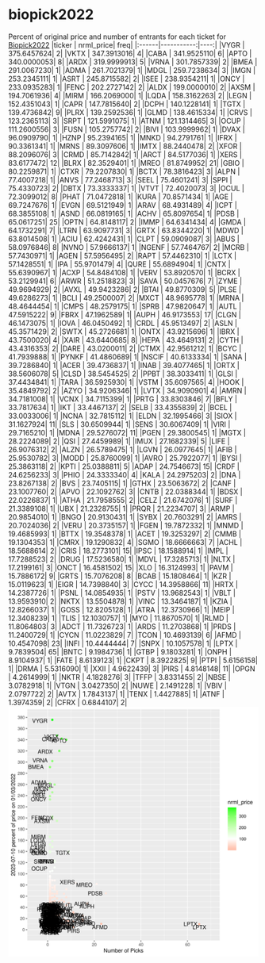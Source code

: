 # biopick2022
Percent of original price and number of entrants for each ticket for [Biopick2022](https://twitter.com/hashtag/Biopick2022)
|ticker |  nrml_price| freq|
|:------|-----------:|----:|
|VYGR   | 375.6457624|    2|
|VKTX   | 347.3913016|    4|
|CABA   | 341.9525110|    6|
|APTO   | 340.0000053|    8|
|ARDX   | 319.9999913|    5|
|VRNA   | 301.7857339|    2|
|BMEA   | 291.0067230|    1|
|ADMA   | 261.7021379|    1|
|MDGL   | 259.7238634|    3|
|IMGN   | 253.2345111|    1|
|ASRT   | 245.8715582|    2|
|ISEE   | 238.9354211|    1|
|ONCY   | 233.0935283|    1|
|FENC   | 202.2727142|    2|
|ALDX   | 199.0000010|    2|
|AXSM   | 194.7061936|    4|
|MIRM   | 166.2069000|    1|
|LQDA   | 158.3162263|    2|
|LEGN   | 152.4351043|    1|
|CAPR   | 147.7815640|    2|
|DCPH   | 140.1228141|    1|
|TGTX   | 139.4736842|    9|
|PLRX   | 139.2592536|    1|
|GLMD   | 138.4615334|    1|
|CRVS   | 123.2365113|    3|
|SRPT   | 121.5991075|    1|
|ATNM   | 121.1314465|    3|
|OCUP   | 111.2600556|    3|
|FUSN   | 105.2757742|    2|
|BIVI   | 103.9999962|    1|
|DVAX   |  96.0909790|    1|
|HZNP   |  95.2394165|    1|
|MNKD   |  94.2791761|    1|
|IFRX   |  90.3361341|    1|
|MRNS   |  89.3097606|    1|
|IMTX   |  88.2440478|    2|
|XFOR   |  88.2096076|    3|
|CRMD   |  85.7142842|    1|
|ARCT   |  84.5177036|    1|
|XERS   |  83.6177472|   12|
|BLRX   |  82.3529401|    1|
|MREO   |  81.8749952|   21|
|GBIO   |  80.2259871|    1|
|CTXR   |  79.2207830|    1|
|BCTX   |  78.3816423|    3|
|ALPN   |  77.4007218|    1|
|ANVS   |  77.2468713|    3|
|SEEL   |  75.4601241|    3|
|SPPI   |  75.4330723|    2|
|DBTX   |  73.3333337|    1|
|VTVT   |  72.4020073|    3|
|OCUL   |  72.3099012|    8|
|PHAT   |  71.0472818|    1|
|KURA   |  70.8571434|    1|
|AGE    |  69.7247676|    1|
|EVGN   |  69.5121949|    1|
|ARAV   |  68.4931489|    4|
|ICPT   |  68.3855108|    1|
|ASND   |  66.0819165|    1|
|ACHV   |  65.8097654|    1|
|PDSB   |  65.0617251|   25|
|OPTN   |  64.8148117|    2|
|IMMP   |  64.6341434|    4|
|GMDA   |  64.1732291|    7|
|LTRN   |  63.9097731|    3|
|GRTX   |  63.8344220|    1|
|MDWD   |  63.8014508|    1|
|ACIU   |  62.4242431|    1|
|CLPT   |  59.0909087|    3|
|ABUS   |  58.0976846|    8|
|NVNO   |  57.9666137|    1|
|NGENF  |  57.7464767|    2|
|MCRB   |  57.7430971|    1|
|AGEN   |  57.5956495|    2|
|RAPT   |  57.4462310|    1|
|LCTX   |  57.1428551|    1|
|IPA    |  55.9701479|    4|
|QURE   |  55.6894904|    1|
|CNTX   |  55.6390967|    1|
|ACXP   |  54.8484108|    1|
|VERV   |  53.8920570|    1|
|BCRX   |  53.2129941|    6|
|ARWR   |  51.2518823|    3|
|SAVA   |  50.0457676|    7|
|ZYME   |  49.9694929|    2|
|AVXL   |  49.9423286|    2|
|BTAI   |  49.8770309|    5|
|PLSE   |  49.6286273|    1|
|BCLI   |  49.2500007|    2|
|MXCT   |  48.9695778|    1|
|MRNA   |  48.4644454|    1|
|CMPS   |  48.2579175|    1|
|SPRB   |  47.9820647|    1|
|AUTL   |  47.5915222|    9|
|FBRX   |  47.1962589|    1|
|AUPH   |  46.9173553|   17|
|CLGN   |  46.1473075|    1|
|IOVA   |  46.0450492|    1|
|CRDL   |  45.9513497|    2|
|ASLN   |  45.3571429|    2|
|SWTX   |  45.2726681|    1|
|ONTX   |  43.9215696|    1|
|IBRX   |  43.7500020|    4|
|XAIR   |  43.6440685|    8|
|HEPA   |  43.4649131|    2|
|CYTH   |  43.4316353|    2|
|DARE   |  43.0200011|    2|
|CTMX   |  42.9561212|    1|
|BCYC   |  41.7939888|    1|
|PYNKF  |  41.4860689|    1|
|NSCIF  |  40.6133334|    1|
|SANA   |  39.7286840|    1|
|ACER   |  39.4736837|    1|
|INAB   |  39.4077465|    1|
|ORTX   |  38.5606078|    5|
|CLSD   |  38.5454525|    2|
|PPBT   |  38.3033411|    1|
|GLSI   |  37.4434841|    1|
|TARA   |  36.5925930|    1|
|VSTM   |  35.6097565|    4|
|HOOK   |  35.4849792|    2|
|AZYO   |  34.9206346|    1|
|LVTX   |  34.9090901|    4|
|AMRN   |  34.7181008|    1|
|VCNX   |  34.7115399|    1|
|PRTG   |  33.8303846|    7|
|BFLY   |  33.7817634|    1|
|IKT    |  33.4467137|    2|
|SELB   |  33.4355839|    2|
|BCEL   |  33.0033006|    1|
|NCNA   |  32.7815112|    1|
|ELDN   |  32.1995466|    3|
|SIOX   |  31.1627924|   11|
|SLS    |  30.6509944|    1|
|SENS   |  30.6067409|    1|
|VIRI   |  29.7165210|    1|
|MDNA   |  29.5276072|   11|
|PGEN   |  29.3800545|    1|
|MGTX   |  28.2224089|    2|
|QSI    |  27.4459989|    1|
|IMUX   |  27.1682339|    5|
|LIFE   |  26.9076312|    2|
|ALZN   |  26.5789475|    1|
|LGVN   |  26.0977645|    1|
|AFIB   |  25.9530782|    3|
|MODD   |  25.8760099|    1|
|AVRO   |  25.7922077|    1|
|BYSI   |  25.3863118|    2|
|KPTI   |  25.0388811|    5|
|ADAP   |  24.7546673|   15|
|CRDF   |  24.6256233|    3|
|PHIO   |  24.3333340|    4|
|KALA   |  24.2975203|    2|
|DNA    |  23.8267138|    2|
|BVS    |  23.7405115|    1|
|GTHX   |  23.5063672|    2|
|CANF   |  23.1007760|    2|
|APVO   |  22.1092762|    3|
|CNTB   |  22.0388344|    1|
|BDSX   |  22.0226837|    1|
|ATHA   |  21.7958555|    2|
|CELZ   |  21.6742076|    1|
|SURF   |  21.3389108|    1|
|UBX    |  21.2328755|    1|
|PRQR   |  21.2234707|    3|
|ARMP   |  20.9854010|    1|
|BNGO   |  20.9130431|    1|
|SYBX   |  20.7603291|    2|
|AMRS   |  20.7024036|    2|
|VERU   |  20.3735157|    1|
|FGEN   |  19.7872332|    1|
|MNMD   |  19.4685993|    1|
|BTTX   |  19.3548378|    1|
|ACET   |  19.3253297|    2|
|CMMB   |  19.1304353|    1|
|CMRX   |  19.1290832|    4|
|SGMO   |  18.6666663|    7|
|ACHL   |  18.5688614|    2|
|CRIS   |  18.2773101|   15|
|IPSC   |  18.1588914|    1|
|IMPL   |  17.7288523|    2|
|DRUG   |  17.5236580|    1|
|MDVL   |  17.3285713|    1|
|NLTX   |  17.2199161|    3|
|ONCT   |  16.4581502|   15|
|XLO    |  16.3124993|    1|
|PAVM   |  15.7886172|    9|
|GRTS   |  15.7076208|    8|
|BCAB   |  15.1808464|    1|
|KZR    |  15.0119623|    1|
|EIGR   |  14.7398840|    3|
|CYCC   |  14.3958866|   11|
|HRTX   |  14.2387726|    1|
|PSNL   |  14.0854935|    1|
|PSTV   |  13.9682543|    1|
|VBLT   |  13.9593910|    2|
|NKTX   |  13.5504878|    1|
|VINC   |  13.3464187|    1|
|KZIA   |  12.8266037|    1|
|GOSS   |  12.8205128|    1|
|ATRA   |  12.3730966|    1|
|MEIP   |  12.3408239|    1|
|TLIS   |  12.1030757|    1|
|MYO    |  11.8670570|    1|
|RLMD   |  11.8064803|    3|
|ADCT   |  11.7326723|    1|
|ARDS   |  11.2703868|    1|
|PRDS   |  11.2400729|    1|
|CYCN   |  11.0223829|    7|
|TCON   |  10.4693139|    6|
|AFMD   |  10.4547098|   23|
|INFI   |  10.4444444|    7|
|SNPX   |  10.1057578|    1|
|LPTX   |   9.7839504|   65|
|BNTC   |   9.1984736|    1|
|GTBP   |   9.1803281|    1|
|ONPH   |   8.9104937|    1|
|FATE   |   8.6139123|    1|
|CKPT   |   8.3922825|    9|
|PTPI   |   5.6156158|    1|
|DRMA   |   5.5316090|    1|
|XXII   |   4.9622439|    3|
|PIRS   |   4.8148148|   11|
|OPGN   |   4.2614999|    1|
|NKTR   |   4.1828276|    3|
|TFFP   |   3.8331455|    2|
|NBSE   |   3.0782918|    1|
|VTGN   |   3.0427350|    2|
|NUWE   |   2.1491228|    1|
|VBIV   |   2.0797722|    2|
|AVTX   |   1.7843137|    1|
|TENX   |   1.4427885|    1|
|ATNF   |   1.3974359|    2|
|CFRX   |   0.6844107|    2|
![retvspicks](biopicks.png?raw=true)

